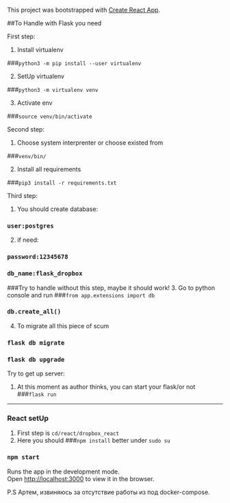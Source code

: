 This project was bootstrapped with [Create React App](https://github.com/facebook/create-react-app).


##To Handle with Flask you need

First step:
1. Install virtualenv 

###`python3 -m pip install --user virtualenv`

2. SetUp virtualenv 

###`python3 -m virtualenv venv`

3. Activate env 

###`source venv/bin/activate`

Second step:
1. Choose system interprenter or choose existed from 

###`venv/bin/`

2. Install all requirements 

###`pip3 install -r requirements.txt`


Third step:
1. You should create database:

### `user:postgres`

2. if need:

### `password:12345678`

### `db_name:flask_dropbox`

###Try to handle without this step, maybe it should work!
3. Go to python console and run 
###`from app.extensions import db`
### `db.create_all()`
4. To migrate all this piece of scum 
### `flask db migrate` 
### `flask db upgrade`

Try to get up server:
1. At this moment as author thinks, you can start your flask/or not
 ###`flask run`

-------------------------------------------------

### React setUp
1. First step is `cd/react/dropbox_react`
2. Here you should 
###`npm install` 
better under `sudo su`


### `npm start`

Runs the app in the development mode.<br>
Open [http://localhost:3000](http://localhost:3000) to view it in the browser.

P.S Артем, извиняюсь за отсутствие работы из под docker-compose.
